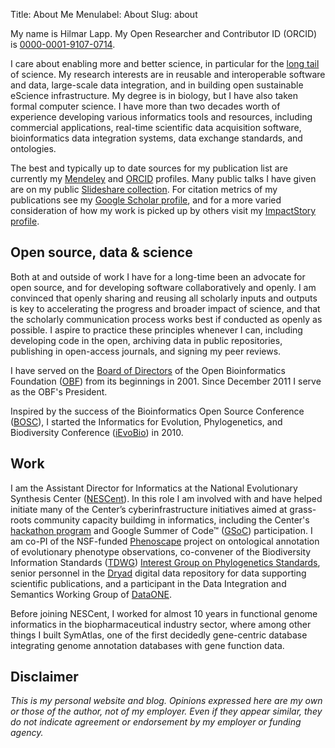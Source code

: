 Title: About Me
Menulabel: About
Slug: about

My name is Hilmar Lapp. My Open Researcher and Contributor ID (ORCID) is [0000-0001-9107-0714][ORCID]. 

I care about enabling more and better science, in particular for the [long tail] of science. My research interests are in reusable and interoperable software and data, large-scale data integration, and in building open sustainable eScience infrastructure. My degree is in biology, but I have also taken formal computer science. I have more than two decades worth of experience developing various informatics tools and resources, including commercial applications, real-time scientific data acquisition software, bioinformatics data integration systems, data exchange standards, and ontologies.

The best and typically up to date sources for my publication list are currently my [Mendeley] and [ORCID] profiles.  Many public talks I have given are on my public [Slideshare collection]. For citation metrics of my publications see my [Google Scholar profile], and for a more varied consideration of how my work is picked up by others visit my [ImpactStory profile].

## Open source, data & science
Both at and outside of work I have for a long-time been an advocate for open source,  and for developing software collaboratively and openly. I am convinced that openly sharing and reusing all scholarly inputs and outputs is key to accelerating the progress and broader impact of science, and that the scholarly communication process works best if conducted as openly as possible. I aspire to practice these principles whenever I can, including developing code in the open, archiving data in public repositories, publishing in open-access journals, and signing my peer reviews.

I have served on the [Board of Directors][OBF Board] of the Open Bioinformatics Foundation ([OBF]) from its beginnings in 2001. Since December 2011 I serve as the OBF's President.

Inspired by the success of the Bioinformatics Open Source Conference ([BOSC]), I started the Informatics for Evolution, Phylogenetics, and Biodiversity Conference ([iEvoBio]) in 2010.

## Work
I am the Assistant Director for Informatics at the National Evolutionary Synthesis Center ([NESCent]). In this role I am involved with and have helped initiate many of the Center’s cyberinfrastructure initiatives aimed at grass-roots community capacity buildimg in informatics, including the Center's [hackathon program] and Google Summer of Code&trade; ([GSoC]) participation. I am co-PI of the NSF-funded [Phenoscape] project on ontological annotation of evolutionary phenotype observations, co-convener of the Biodiversity Information Standards ([TDWG]) [Interest Group on Phylogenetics Standards][TDWG Phylo IG], senior personnel in the [Dryad] digital data repository for data supporting scientific publications, and a participant in the Data Integration and Semantics Working Group of [DataONE].

Before joining NESCent, I worked for almost 10 years in functional genome informatics in the biopharmaceutical industry sector, where among other things I built SymAtlas, one of the first decidedly gene-centric database integrating genome annotation databases with gene function data. 

## Disclaimer
_This is my personal website and blog. Opinions expressed here are my own or those of the author, not of my employer. Even if they appear similar, they do not indicate agreement or endorsement by my employer or funding agency._

[ORCID]: http://orcid.org/0000-0001-9107-0714
[Mendeley]: http://www.mendeley.com/profiles/hilmar-lapp/
[Slideshare collection]: http://www.slideshare.net/hlapp/presentations
[Google Scholar profile]: http://scholar.google.com/citations?user=CK6Qg7gAAAAJ
[ImpactStory profile]: http://impactstory.org/hlapp
[NESCent]: http://nescent.org
[Hackathon program]: http://informatics.nescent.org/wiki/Main_Page#Hackathons
[GSoC]: https://developers.google.com/open-source/soc/
[OBF]: http://www.open-bio.org/
[OBF Board]: http://www.open-bio.org/wiki/Board
[PLOS Computational Biology]: http://www.ploscompbiol.org/
[PLOSCB Software Section]: http://www.ploscollections.org/software
[Phenoscape]: http://phenoscape.org
[TDWG]: http://tdwg.org
[TDWG Phylo IG]: http://wiki.tdwg.org/twiki/bin/view/Phylogenetics/
[Dryad]: http://datadryad.org
[DataONE]: http://dataone.org
[iEvoBio]: http://ievobio.org
[BOSC]: http://www.open-bio.org/wiki/BOSC
[Long tail]: http://en.wikipedia.org/wiki/Long_tail
